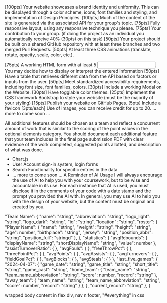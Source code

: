 <!-- Required Tasks (45%, 450pts total) -->
[100pts] Your website showcases a brand identity and uniformity. This can
be displayed through a color scheme, icons, font families and styling, and
implementation of Design Principles.
[100pts] Much of the content of the site is generated via the associated API
for your group's topic.
[75pts] Fully responsive layout, using any responsive technique you please.
[75pts] Your contribution to your group. (if doing the project as an individual
you automatically receive 40% (30pts) on this task)
[50pts] Your project should be built on a shared GitHub repository with at
least three branches and two merged Pull Requests.
[50pts] At least three CSS animations (translate, rotate, opacity, scale, color,
etc.).
<!-- Optional Elements (30%, 300pts total) -->
[75pts] A working HTML form with at least 5 <input>. You may decide how to
display or interpret the entered information
[50pts] Have a table that retrieves different data from the API based on
factors or inputs from the user.
[50pts] Meet standardized accessibility requirements, including font size,
font families, colors.
[30pts] Include a working Modal on the Website.
[30pts] Have togglable color themes.
[25pts] Implement the CSS framework Bootstrap to style your website (must
be the majority of your styling)
[15pts] Publish your website on GitHub Pages.
[5pts] Include a favicon
[3pts/each] Use of images, you can receive credit for up to 20.
… more to come soon …
<!-- Additional Features (25%, 250pts total) -->
All additional features should be chosen as a team and reflect a concurrent
amount of work that is similar to the scoring of the point values in the
optional elements category. You should document each additional feature
that your team includes in the final page submission PDF with clear
evidence of the work completed, suggested points allotted, and description
of what was done.
<!-- Some features that I’ve thought of, that full and coherent integration would
be equal to full 250 points would be: -->
- Chart.js
- User Account sign-in system, login forms
- Search Functionality for specific entries in the data
- … more to come soon …
A Reminder of AI Usage
I will always encourage the use of AI to help you with your coursework, but
to be wise and accountable in its use. For each instance that AI is used, you
must disclose it in the comments of your code with a date stamp and the
prompt you provided the AI with. In general, you may use AI to help you with
the design of your website, but the content must be original and created by
you.


"Team Name": {
    "name": "string",
    "abbreviation": "string",
    "logo_light": "string",
    "logo_dark": "string",
    "id": "string",
    "location": "string",
    "roster": {
        "Player Name": {
            "name": "string",
            "weight": "string",
            "height": "string",
            "age": number,
            "birthplace": "string",
            "jersey": "string",
            "position_abbr": "string",
            "position_full": "stringd"
        }, 
    },
    "statistics": {
        "avgRebounds": {
            "displayName": "string",
            "shortDisplayName": "string",
            "value": number
        },
        "assistTurnoverRatio": {
        },
        "avgFouls": {
        },
        "freeThrowPct": {
        },
        "threePointPct": {
        },
        "avgPoints": {
        },
        "avgAssists": {
        },
        "avgTurnovers": {
        },
        "fieldGoalPct": {
        },
        "avgBlocks": {
        },
        "avgSteals": {
        }
    },
    "last_five_games": {
        "2024-04-07": {
            "game_date": "string",
            "game_title": "string",
            "short_title": "string",
            "game_cast": "string",
            "home_team": {
                "team_name": "string",
                "team_name_abbreviation": "string",
                "score": number,
                "record": "string"
            },
            "away_team": {
                "team_name": "string",
                "team_name_abbreviation": "string",
                "score": number,
                "record": "string"
            }
        },
    },
    "current_record": "string"
    },
}



wrapped body content in flex div, nav n footer, "#everything" in css